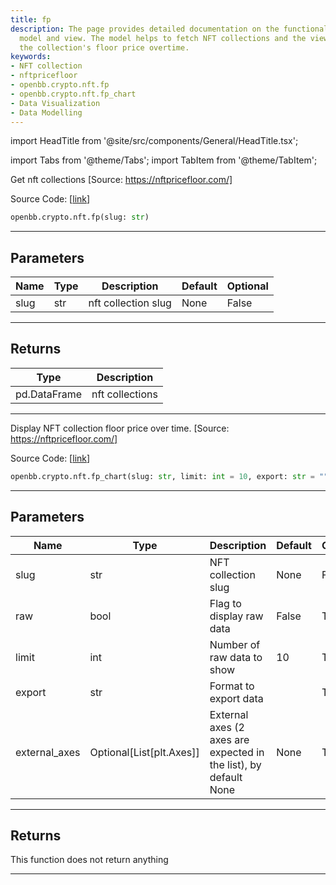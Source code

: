 ```yaml
---
title: fp
description: The page provides detailed documentation on the functionality of nftpricefloor
  model and view. The model helps to fetch NFT collections and the view function displays
  the collection's floor price overtime.
keywords:
- NFT collection
- nftpricefloor
- openbb.crypto.nft.fp
- openbb.crypto.nft.fp_chart
- Data Visualization
- Data Modelling
---
```


import HeadTitle from '@site/src/components/General/HeadTitle.tsx';

<HeadTitle title="fp - Nft - Crypto - Reference | OpenBB SDK Docs" />

import Tabs from '@theme/Tabs';
import TabItem from '@theme/TabItem';

<Tabs>
<TabItem value="model" label="Model" default>

Get nft collections [Source: https://nftpricefloor.com/]

Source Code: [[link](https://github.com/OpenBB-finance/OpenBBTerminal/tree/main/openbb_terminal/cryptocurrency/nft/nftpricefloor_model.py#L46)]

```python
openbb.crypto.nft.fp(slug: str)
```

---

## Parameters

| Name | Type | Description | Default | Optional |
| ---- | ---- | ----------- | ------- | -------- |
| slug | str | nft collection slug | None | False |


---

## Returns

| Type | Description |
| ---- | ----------- |
| pd.DataFrame | nft collections |
---

</TabItem>
<TabItem value="view" label="Chart">

Display NFT collection floor price over time. [Source: https://nftpricefloor.com/]

Source Code: [[link](https://github.com/OpenBB-finance/OpenBBTerminal/tree/main/openbb_terminal/cryptocurrency/nft/nftpricefloor_view.py#L88)]

```python
openbb.crypto.nft.fp_chart(slug: str, limit: int = 10, export: str = "", external_axes: Optional[List[matplotlib.axes._axes.Axes]] = None, raw: bool = False)
```

---

## Parameters

| Name | Type | Description | Default | Optional |
| ---- | ---- | ----------- | ------- | -------- |
| slug | str | NFT collection slug | None | False |
| raw | bool | Flag to display raw data | False | True |
| limit | int | Number of raw data to show | 10 | True |
| export | str | Format to export data |  | True |
| external_axes | Optional[List[plt.Axes]] | External axes (2 axes are expected in the list), by default None | None | True |


---

## Returns

This function does not return anything

---

</TabItem>
</Tabs>
